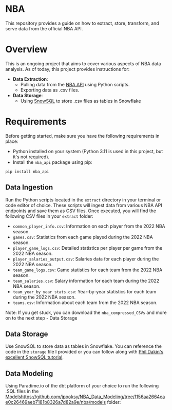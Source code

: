 # NBA
This repository provides a guide on how to extract, store, transform, and serve data from the official NBA API.

# Overview
This is an ongoing project that aims to cover various aspects of NBA data analysis. As of today, this project provides instructions for:

  - **Data Extraction**:
    - Pulling data from the [NBA API](https://github.com/swar/nba_api) using Python scripts.
    - Exporting data as .csv files.
  - **Data Storage**:
    - Using [SnowSQL](https://docs.snowflake.com/en/user-guide/snowsql) to store .csv files as tables in Snowflake

# Requirements
Before getting started, make sure you have the following requirements in place:

- Python installed on your system (Python 3.11 is used in this project, but it's not required).
- Install the `nba_api` package using pip:
```
pip install nba_api
```

## Data Ingestion

Run the Python scripts located in the `extract` directory in your terminal or code editor of choice. These scripts will ingest data from various NBA API endpoints and save them as CSV files. Once executed, you will find the following CSV files in your `extract` folder:

- `common_player_info.csv`: Information on each player from the 2022 NBA season.
- `games.csv`: Statistics from each game played during the 2022 NBA season.
- `player_game_logs.csv`: Detailed statistics per player per game from the 2022 NBA season.
- `player_salaries_output.csv`: Salaries data for each player during the 2022 NBA season.
- `team_game_logs.csv`: Game statistics for each team from the 2022 NBA season.
- `team_salaries.csv`: Salary information for each team during the 2022 NBA season.
- `team_year_by_year_stats.csv`: Year-by-year statistics for each team during the 2022 NBA season.
- `teams.csv`: Information about each team from the 2022 NBA season.

Note: If you get stuck, you can download the `nba_compressed_CSVs` and more on to the next step - Data Storage

## Data Storage

Use SnowSQL to store data as tables in Snowflake. You can reference the code in the `storage` file I provided or you can follow along with [Phil Dakin's excellent SnowSQL tutorial](https://medium.com/@philipdakin/dbt-snowflake-basic-model-setup-845122814178).

## Data Modeling

Using Paradime.io of the dbt platform of your choice to run the following .SQL files in the [Models](https://github.com/jpooksy/NBA_Data_Modeling/tree/f156aa2664eae0c26469aeb7181b8326a7d82a9e/nba/models)https://github.com/jpooksy/NBA_Data_Modeling/tree/f156aa2664eae0c26469aeb7181b8326a7d82a9e/nba/models folder: 
